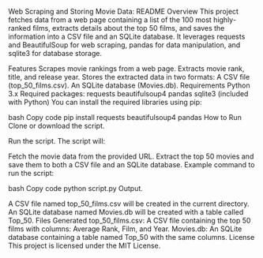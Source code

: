 Web Scraping and Storing Movie Data: README
Overview
This project fetches data from a web page containing a list of the 100 most highly-ranked films, extracts details about the top 50 films, and saves the information into a CSV file and an SQLite database. It leverages requests and BeautifulSoup for web scraping, pandas for data manipulation, and sqlite3 for database storage.

Features
Scrapes movie rankings from a web page.
Extracts movie rank, title, and release year.
Stores the extracted data in two formats:
A CSV file (top_50_films.csv).
An SQLite database (Movies.db).
Requirements
Python 3.x
Required packages:
requests
beautifulsoup4
pandas
sqlite3 (included with Python)
You can install the required libraries using pip:

bash
Copy code
pip install requests beautifulsoup4 pandas
How to Run
Clone or download the script.

Run the script.
The script will:

Fetch the movie data from the provided URL.
Extract the top 50 movies and save them to both a CSV file and an SQLite database.
Example command to run the script:

bash
Copy code
python script.py
Output.

A CSV file named top_50_films.csv will be created in the current directory.
An SQLite database named Movies.db will be created with a table called Top_50.
Files Generated
top_50_films.csv: A CSV file containing the top 50 films with columns: Average Rank, Film, and Year.
Movies.db: An SQLite database containing a table named Top_50 with the same columns.
License
This project is licensed under the MIT License.